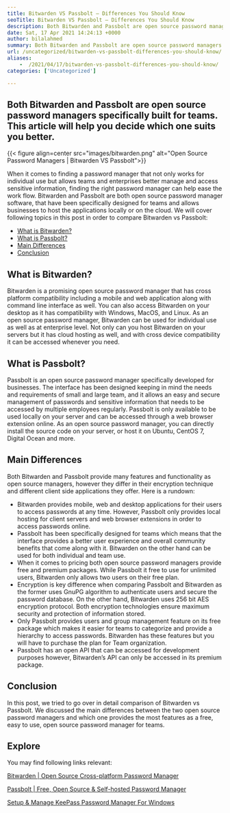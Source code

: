 ```yaml
---
title: Bitwarden VS Passbolt – Differences You Should Know
seoTitle: Bitwarden VS Passbolt – Differences You Should Know
description: Both Bitwarden and Passbolt are open source password manager apps built for teams. This article will help you decide which one suits you better.
date: Sat, 17 Apr 2021 14:24:13 +0000
author: bilalahmed
summary: Both Bitwarden and Passbolt are open source password managers specifically built for teams. This article will help you decide which one suits you better.
url: /uncategorized/bitwarden-vs-passbolt-differences-you-should-know/
aliases: 
    -  /2021/04/17/bitwarden-vs-passbolt-differences-you-should-know/
categories: ['Uncategorized']

---
```

## Both Bitwarden and Passbolt are open source password managers specifically built for teams. This article will help you decide which one suits you better.

{{< figure align=center src="images/bitwarden.png" alt="Open Source Password Managers | Bitwarden VS Passbolt">}}

When it comes to finding a password manager that not only works for individual use but allows teams and enterprises better manage and access sensitive information, finding the right password manager can help ease the work flow. Bitwarden and Passbolt are both open source password manager software, that have been specifically designed for teams and allows businesses to host the applications locally or on the cloud. We will cover following topics in this post in order to compare Bitwarden vs Passbolt:

  * [What is Bitwarden?][1]
  * [What is Passbolt?][2]
  * [Main Differences][3]
  * [Conclusion][4]

## **What is Bitwarden?**

Bitwarden is a promising open source password manager that has cross platform compatibility including a mobile and web application along with command line interface as well. You can also access Bitwarden on your desktop as it has compatibility with Windows, MacOS, and Linux. As an open source password manager, Bitwarden can be used for individual use as well as at enterprise level. Not only can you host Bitwarden on your servers but it has cloud hosting as well, and with cross device compatibility it can be accessed whenever you need.

## **What is Passbolt?**

Passbolt is an open source password manager specifically developed for businesses. The interface has been designed keeping in mind the needs and requirements of small and large team, and it allows an easy and secure management of passwords and sensitive information that needs to be accessed by multiple employees regularly. Passbolt is only available to be used locally on your server and can be accessed through a web browser extension online. As an open source password manager, you can directly install the source code on your server, or host it on Ubuntu, CentOS 7, Digital Ocean and more.

## **Main Differences**

Both Bitwarden and Passbolt provide many features and functionality as open source managers, however they differ in their encryption technique and different client side applications they offer. Here is a rundown:

<ul type="1">
  <li>
    Bitwarden provides mobile, web and desktop applications for their users to access passwords at any time. However, Passbolt only provides local hosting for client servers and web browser extensions in order to access passwords online.
  </li>
  <li>
    Passbolt has been specifically designed for teams which means that the interface provides a better user experience and overall community benefits that come along with it. Bitwarden on the other hand can be used for both individual and team use.
  </li>
  <li>
    When it comes to pricing both open source password managers provide free and premium packages. While Passbolt it free to use for unlimited users, Bitwarden only allows two users on their free plan.
  </li>
  <li>
    Encryption is key difference when comparing Passbolt and Bitwarden as the former uses GnuPG algorithm to authenticate users and secure the password database. On the other hand, Bitwarden uses 256 bit AES encryption protocol. Both encryption technologies ensure maximum security and protection of information stored.
  </li>
  <li>
    Only Passbolt provides users and group management feature on its free package which makes it easier for teams to categorize and provide a hierarchy to access passwords. Bitwarden has these features but you will have to purchase the plan for Team organization.
  </li>
  <li>
    Passbolt has an open API that can be accessed for development purposes however, Bitwarden’s API can only be accessed in its premium package.
  </li>
</ul>

## **Conclusion**

In this post, we tried to go over in detail comparison of Bitwarden vs Passbolt. We discussed the main differences between the two open source password managers and which one provides the most features as a free, easy to use, open source password manager for teams.

## Explore

You may find following links relevant:

[Bitwarden | Open Source Cross-platform Password Manager][5]

[Passbolt | Free, Open Source & Self-hosted Password Manager][6]

[Setup & Manage KeePass Password Manager For Windows][7]

 [1]: #bitwarden
 [2]: #passbolt
 [3]: #differences
 [4]: #conclusion
 [5]: https://products.containerize.com/password-management/bitwarden
 [6]: https://products.containerize.com/password-management/passbolt
 [7]: https://blog.containerize.com/2021/03/13/setup-manage-keepass-password-manager-for-windows/